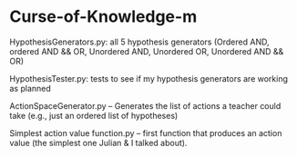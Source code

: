 # Curse-of-Knowledge-m

HypothesisGenerators.py: all 5 hypothesis generators (Ordered AND, ordered AND && OR, Unordered AND, Unordered OR, Unordered AND && OR)

HypothesisTester.py: tests to see if my hypothesis generators are working as planned

ActionSpaceGenerator.py – Generates the list of actions a teacher could take (e.g., just an ordered list of hypotheses)

Simplest action value function.py – first function that produces an action value (the simplest one Julian & I talked about). 


